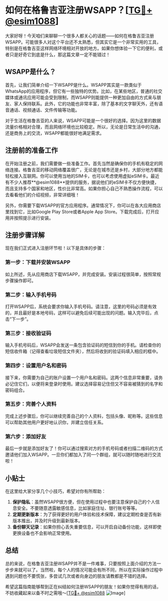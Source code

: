 # 如何在格鲁吉亚注册WSAPP？[[TG💪+ @esim1088](https://t.me/s/esim1088)]

大家好呀！今天咱们来聊聊一个很多人都关心的话题——如何在格鲁吉亚注册WSAPP。可能很多人对这个平台还不太熟悉，但其实它是一个非常实用的工具，特别是在格鲁吉亚这样网络环境相对开放的地方。如果你想体验一下它的便利，或者只是好奇它到底是什么，那这篇文章一定不能错过！

## WSAPP是什么？

首先，让我们简单介绍一下WSAPP是什么。WSAPP其实是一款类似于WhatsApp的应用程序，但它有一些独特的优势。比如，在某些地区，普通的社交媒体或通讯应用可能会受到限制，而WSAPP则能提供一种更加自由的方式来与朋友、家人保持联系。此外，它的功能也非常丰富，除了基本的文字聊天外，还有语音通话、视频通话、文件传输等功能。

对于生活在格鲁吉亚的人来说，WSAPP可能是一个很好的选择。因为这里的数据流量价格相对合理，而且网络环境也比较稳定。所以，无论是日常生活中的沟通，还是商务上的交流，WSAPP都能很好地满足需求。

## 注册前的准备工作

在开始注册之前，我们需要做一些准备工作。首先当然是确保你的手机有稳定的网络连接。格鲁吉亚的移动网络覆盖很广，无论是在城市还是乡村，大部分地方都能轻松接入互联网。你可以使用当地的SIM卡，也可以考虑使用虚拟eSIM卡。最近有不少人推荐**@esim1088**提供的服务，据说他们的eSIM卡不仅方便快捷，而且支持多个国家和地区，性价比非常高。如果你担心自己不熟悉操作流程，可以去看看他们的介绍视频，非常详细哦！

另外，你需要下载WSAPP的官方应用程序。通常情况下，你可以在各大应用商店里找到它，比如Google Play Store或者Apple App Store。下载完成后，打开应用并按照提示进行安装。

## 注册步骤详解

现在我们正式进入注册环节啦！以下是具体的步骤：

### 第一步：下载并安装WSAPP

如上所述，先从应用商店下载WSAPP，并完成安装。安装过程很简单，按照常规步骤操作即可。

### 第二步：输入手机号码

打开WSAPP后，系统会要求你输入手机号码。请注意，这里的号码必须是有效的，并且最好是本地号码，这样可以避免后续可能出现的问题。输入完毕后，点击“下一步”。

### 第三步：接收验证码

输入手机号码后，WSAPP会发送一条包含验证码的短信到你的手机。请检查你的短信收件箱（记得查看垃圾短信文件夹），然后将收到的验证码填入相应的框中。

### 第四步：设置用户名和密码

接下来，你需要为自己的账户设置一个用户名和密码。这两个信息非常重要，请务必记住它们，以便将来登录时使用。建议选择容易记住但又不容易被猜到的名字和密码组合。

### 第五步：完善个人资料

完成上述步骤后，你可以继续完善自己的个人资料，包括头像、昵称等。这些信息可以帮助其他用户更好地认识你，并建立信任关系。

### 第六步：添加好友

最后一步就是添加好友了！你可以通过搜索对方的手机号码或者扫描二维码的方式邀请他们加入WSAPP。一旦你们都加入了同一个群组，就可以随时随地进行交流啦！

## 小贴士

在这里给大家分享几个小技巧，希望对你有所帮助：

1. **保护隐私**：虽然WSAPP很方便，但在使用过程中也要注意保护自己的个人信息安全。不要随意透露敏感信息，比如家庭住址、银行账号等等。
2. **定期更新版本**：为了获得更好的用户体验和技术保障，建议定期检查是否有新版本推出，并及时升级到最新版本。
3. **备份聊天记录**：如果你担心丢失重要信息，可以开启自动备份功能，这样即使更换设备也不会影响正常使用。

## 总结

总的来说，在格鲁吉亚注册WSAPP并不是一件难事，只要按照上面介绍的方法一步步来就可以了。当然啦，每个人的情况可能会有所不同，所以在实际操作过程中遇到问题也不要慌张，多尝试几次或者向身边的朋友请教都是不错的选择。

希望这篇指南能够帮到正在纠结如何注册WSAPP的朋友！如果你觉得有用的话，不妨收藏起来以备不时之需哦～[[TG💪+ @esim1088](https://t.me/s/esim1088) ![Image](https://i.postimg.cc/4NQfJmqS/Snipaste-2025-05-13-00-14-12.png)]